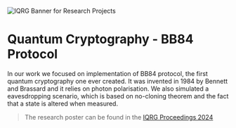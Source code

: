 ![IQRG Banner for Research Projects](../IQRG_Banner_Research_Projects_2024.png)

# Quantum Cryptography - BB84 Protocol

In our work we focused on implementation of BB84 protocol, the first quantum cryptography one ever created. It was invented in 1984 by Bennett and Brassard and it relies on photon polarisation. We also simulated a eavesdropping scenario, which is based on no-cloning theorem and the fact that a state is altered when measured.

> The research poster can be found in the [IQRG Proceedings 2024](https://thinkingbeyond.education/iqrg_proceedings_2024/) 
